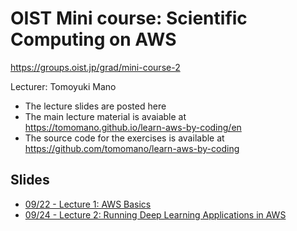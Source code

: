 # OIST Mini course: Scientific Computing on AWS

https://groups.oist.jp/grad/mini-course-2

Lecturer: Tomoyuki Mano

- The lecture slides are posted here
- The main lecture material is avaiable at https://tomomano.github.io/learn-aws-by-coding/en
- The source code for the exercises is available at https://github.com/tomomano/learn-aws-by-coding

## Slides

- [09/22 - Lecture 1: AWS Basics](slides/20210922.pdf)
- [09/24 - Lecture 2: Running Deep Learning Applications in AWS](slides/20210924.pdf)
